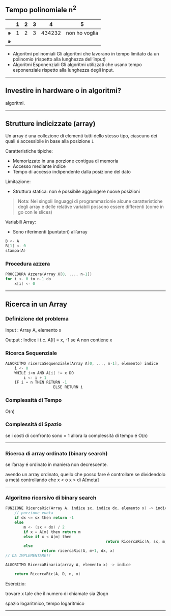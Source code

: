 ## Tempo polinomiale n$^2$

|  | 1 | 2 | 3 | 4 | 5 |
| --- | --- | --- | --- | --- | --- |
| ⁍ | 1 | 2 | 3 | 434232 | non ho voglia |
| ⁍ |  |  |  |  |  |
- Algoritmi polinomiali
Gli algoritmi che lavorano in tempo limitato da un polinomio (rispetto alla lunghezza dell’input)
- Algoritmi Esponenziali
Gli algoritmi utilizzati che usano tempo esponenziale rispetto alla lunghezza degli input.

---

## Investire in hardware o in algoritmi?

algoritmi.

---

## Strutture indicizzate (array)

Un array é una collezione di elementi tutti dello stesso tipo, ciascuno dei quali é accessibile in base alla posizione `i`

Caratteristiche tipiche:

- Memorizzato in una porzione contigua di memoria
- Accesso mediante indice
- Tempo di accesso indipendente dalla posizione del dato

Limitazione:

- Struttura statica: non é possibile aggiungere nuove posizioni

> Nota:
Nei singoli linguaggi di programmazionie alcune caratteristiche degli array e delle relative variabili possono essere differenti (come in go con le slices)
> 

Variabili Array:

- Sono riferimenti (puntatori) all’array

```go
B <- A
B[1] <- 0
stampa(A)
```

### Procedura azzera

```go
PROCEDURA Azzera(Array X[0, ..., n-1])
for i <- 0 to n-1 do
	x[i] <- 0
```

---

## Ricerca in un Array

### Definizione del problema

Input : Array A, elemento x

Output : Indice i t.c. A[i] = x, -1 se A non contiene x

### Ricerca Sequenziale

```go
ALGORITMO ricercaSequenziale(Array A[0, ..., n-1], elemento) indice
	i <- 0
	WHILE i<n AND A[i] != x DO
		i <- i + 1
	IF i = n THEN RETURN -1
					 ELSE RETURN i
```

### Complessitá di Tempo

O(n)

### Complessitá di Spazio

se i costi di confronto sono = 1 allora la complessitá di tempo é O(n)

---

### Ricerca di array ordinato (binary search)

se l’array é ordinato in maniera non decrescente.

avendo un array ordinato, quello che posso fare é controllare se dividendolo a metá controllando che  x < o x > di A[meta]

---

### Algoritmo ricorsivo di binary search

```go
FUNZIONE RicercaRic(Array A, indice sx, indice dx, elemento x) -> indice
	// porzione vuota
	if dx <= sx then return -1
	else 
		m <- (sx + dx) / 2
		if x = A[m] then return m
		else if x < A[m] then 
											return RicercaRic(A, sx, m, x)
		else
				return ricercaRic(A, m+1, dx, x)
// DA IMPLEMENTARE!! 
```

```go
ALGORITMO RicercaBinaria(array A, elemento x) -> indice

	return RicercaRic(A, D, n, x)

```

Esercizio:

trovare x tale che il numero di chiamate sia 2logn

spazio logaritmico, tempo logaritmico

---